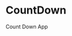 # CountDown
 Count Down App
   
       
                                   
                        
           
      
   
